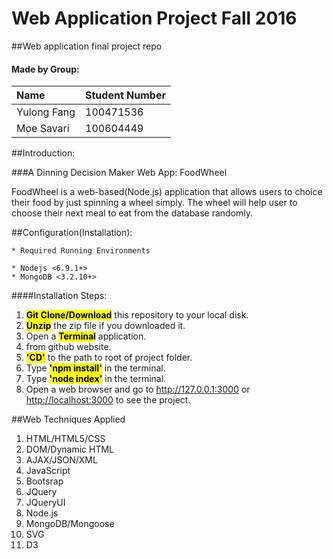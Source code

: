 # Web Application Project Fall 2016
##Web application final project repo


#### Made by Group:
Name			|Student Number
:-------------|---------------
Yulong Fang	|100471536
Moe Savari	|100604449 


##Introduction:

###A Dinning Decision Maker Web App: FoodWheel

FoodWheel is a web-based(Node.js) application that allows users to choice their food by just spinning a wheel simply. The wheel will help user to choose their next meal to eat from the database randomly.

##Configuration(Installation):
```
* Required Running Environments

* Nodejs <6.9.1+>
* MongoDB <3.2.10+>
```

####Installation Steps:

1. <mark>**Git Clone/Download**</mark> this repository to your local disk.
2. <mark>**Unzip**</mark> the zip file if you downloaded it.
1.	Open a <mark>**Terminal**</mark> application.
2. from github website.
2. <mark>**'CD'**</mark> to the path to root of project folder.
3. Type <mark>**'npm install'**</mark> in the terminal.
4. Type <mark>**'node index'**</mark> in the terminal.
5. Open a web browser and go to <http://127.0.0.1:3000> or <http://localhost:3000> to see the project.


##Web Techniques Applied

1. HTML/HTML5/CSS
2. DOM/Dynamic HTML
3. AJAX/JSON/XML
2. JavaScript
3. Bootsrap
4. JQuery
5. JQueryUI
6. Node.js
7. MongoDB/Mongoose
8. SVG
8. D3